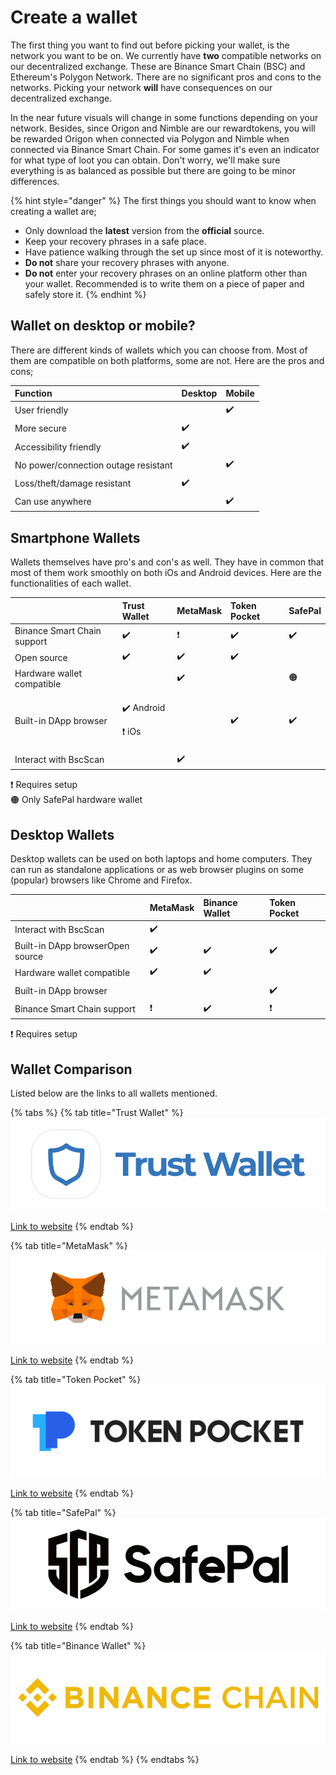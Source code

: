 # Create a wallet

The first thing you want to find out before picking your wallet, is the network you want to be on. We currently have **two** compatible networks on our decentralized exchange. These are Binance Smart Chain \(BSC\) and Ethereum's Polygon Network. There are no significant pros and cons to the networks. Picking your network **will** have consequences on our decentralized exchange. 

In the near future visuals will change in some functions depending on your network. Besides, since Origon and Nimble are our rewardtokens, you will be rewarded Origon when connected via Polygon and Nimble when connected via Binance Smart Chain. For some games it's even an indicator for what type of loot you can obtain. Don't worry, we'll make sure everything is as balanced as possible but there are going to be minor differences.

{% hint style="danger" %}
The first things you should want to know when creating a wallet are;

* Only download the **latest** version from the **official** source.
* Keep your recovery phrases in a safe place.
* Have patience walking through the set up since most of it is noteworthy.
* **Do not** share your recovery phrases with anyone.
* **Do not** enter your recovery phrases on an online platform other than your wallet. Recommended is to write them on a piece of paper and safely store it.
{% endhint %}

## Wallet on desktop or mobile?

There are different kinds of wallets which you can choose from. Most of them are compatible on both platforms, some are not. Here are the pros and cons;

| Function | Desktop | Mobile |
| :--- | :--- | :--- |
| User friendly |  | ✔️ |
| More secure | ✔️ |  |
| Accessibility friendly | ✔️ |  |
| No power/connection outage resistant |  | ✔️ |
| Loss/theft/damage resistant | ✔️ |  |
| Can use anywhere |  | ✔️ |

## Smartphone Wallets

Wallets themselves have pro's and con's as well. They have in common that most of them work smoothly on both iOs and Android devices. Here are the functionalities of each wallet.

<table>
  <thead>
    <tr>
      <th style="text-align:left"></th>
      <th style="text-align:left">Trust Wallet</th>
      <th style="text-align:left">MetaMask</th>
      <th style="text-align:left">Token Pocket</th>
      <th style="text-align:left">SafePal</th>
    </tr>
  </thead>
  <tbody>
    <tr>
      <td style="text-align:left">Binance Smart Chain support</td>
      <td style="text-align:left">&#x2714;&#xFE0F;</td>
      <td style="text-align:left">&#x2757;&#xFE0F;</td>
      <td style="text-align:left">&#x2714;&#xFE0F;</td>
      <td style="text-align:left">&#x2714;&#xFE0F;</td>
    </tr>
    <tr>
      <td style="text-align:left">Open source</td>
      <td style="text-align:left">&#x2714;&#xFE0F;</td>
      <td style="text-align:left">&#x2714;&#xFE0F;</td>
      <td style="text-align:left">&#x2714;&#xFE0F;</td>
      <td style="text-align:left"></td>
    </tr>
    <tr>
      <td style="text-align:left">Hardware wallet compatible</td>
      <td style="text-align:left"></td>
      <td style="text-align:left">&#x2714;&#xFE0F;</td>
      <td style="text-align:left"></td>
      <td style="text-align:left">&#x1F7E0;</td>
    </tr>
    <tr>
      <td style="text-align:left">Built-in DApp browser</td>
      <td style="text-align:left">
        <p>&#x2714;&#xFE0F; Android</p>
        <p>&#x2757;&#xFE0F; iOs</p>
      </td>
      <td style="text-align:left"></td>
      <td style="text-align:left">&#x2714;&#xFE0F;</td>
      <td style="text-align:left">&#x2714;&#xFE0F;</td>
    </tr>
    <tr>
      <td style="text-align:left">Interact with BscScan</td>
      <td style="text-align:left"></td>
      <td style="text-align:left">&#x2714;&#xFE0F;</td>
      <td style="text-align:left"></td>
      <td style="text-align:left"></td>
    </tr>
  </tbody>
</table>

❗️ Requires setup  
🟠 Only SafePal hardware wallet

## Desktop Wallets

Desktop wallets can be used on both laptops and home computers. They can run as standalone applications or as web browser plugins on some \(popular\) browsers like Chrome and Firefox.

|  | MetaMask | Binance Wallet | Token Pocket |
| :--- | :--- | :--- | :--- |
| Interact with BscScan | ✔️ |  |  |
| Built-in DApp browserOpen source | ✔️ | ✔️ | ✔️ |
| Hardware wallet compatible | ✔️ | ✔️ |  |
| Built-in DApp browser |  |  | ✔️ |
| Binance Smart Chain support | ❗️ | ✔️ | ❗️ |

❗️ Requires setup

## Wallet Comparison

Listed below are the links to all wallets mentioned.

{% tabs %}
{% tab title="Trust Wallet" %}
![](../.gitbook/assets/image%20%283%29.png)

[Link to website](https://trustwallet.com/)
{% endtab %}

{% tab title="MetaMask" %}
![](../.gitbook/assets/image%20%287%29.png)

[Link to website](https://metamask.io/download.html)
{% endtab %}

{% tab title="Token Pocket" %}
![](../.gitbook/assets/image%20%289%29.png)

[Link to website](https://www.tokenpocket.pro/en/download/app)
{% endtab %}

{% tab title="SafePal" %}
![](../.gitbook/assets/image%20%281%29.png)

[Link to website](https://safepal.io/download)
{% endtab %}

{% tab title="Binance Wallet" %}
![](../.gitbook/assets/image%20%282%29.png)

[Link to website](https://www.binance.org/en)
{% endtab %}
{% endtabs %}

